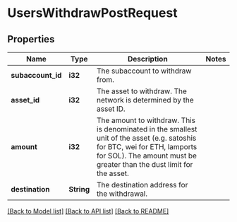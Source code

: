 # UsersWithdrawPostRequest

## Properties

Name | Type | Description | Notes
------------ | ------------- | ------------- | -------------
**subaccount_id** | **i32** | The subaccount to withdraw from. | 
**asset_id** | **i32** | The asset to withdraw. The network is determined by the asset ID. | 
**amount** | **i32** | The amount to withdraw. This is denominated in the smallest unit of the asset (e.g. satoshis for BTC, wei for ETH, lamports for SOL). The amount must be greater than the dust limit for the asset. | 
**destination** | **String** | The destination address for the withdrawal. | 

[[Back to Model list]](../README.md#documentation-for-models) [[Back to API list]](../README.md#documentation-for-api-endpoints) [[Back to README]](../README.md)


